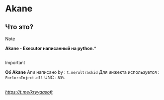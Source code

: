 # Akane
## Что это?
> [!NOTE]
> **Akane - Executor написанный на python.***

## 

> [!IMPORTANT]
> **Об Akane**
> Апи написано by : `t.me/ultraskid`
> Для инжекта используется : `ForlornInject.dll`
> UNC : `83%`

## 

*https://t.me/kryyaasoft*
